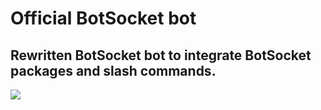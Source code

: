 # Official BotSocket bot
## Rewritten BotSocket bot to integrate BotSocket packages and slash commands.


<img src="https://user-images.githubusercontent.com/48520047/102727786-d6b27980-431f-11eb-9ce5-8b9f6d5454b8.png">
